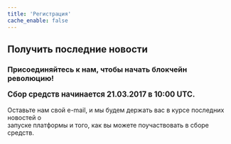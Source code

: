 ```yaml
---
title: 'Регистрация'
cache_enable: false
---
```


## Получить последние новости
### Присоединяйтесь к нам, чтобы начать блокчейн революцию!

<big><b>Сбор средств начинается 21.03.2017 в 10:00 UTC.</b></big>
<br><br>
Оставьте нам свой e-mail, и мы будем держать вас в курсе последних новостей о<br>
запуске платформы и того, как вы можете поучаствовать в сборе средств.
